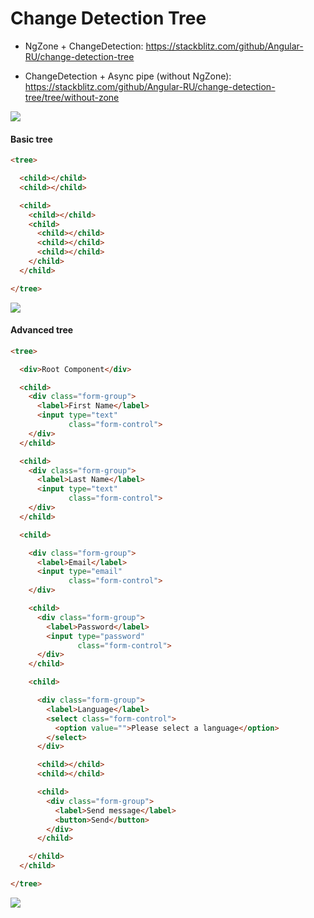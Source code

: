 # Change Detection Tree

- NgZone + ChangeDetection: 
https://stackblitz.com/github/Angular-RU/change-detection-tree

- ChangeDetection + Async pipe (without NgZone): 
https://stackblitz.com/github/Angular-RU/change-detection-tree/tree/without-zone


![](https://habrastorage.org/webt/p-/zg/tq/p-zgtqwfsrof8smuhaddjr217hu.gif)

#### Basic tree

```html
<tree>

  <child></child>
  <child></child>

  <child>
    <child></child>
    <child>
      <child></child>
      <child></child>
      <child></child>
    </child>
  </child>

</tree>
```

![](https://habrastorage.org/webt/dl/a2/iu/dla2ius47ynsh4xwu4a3mmu8_rw.png)

#### Advanced tree

```html
<tree>

  <div>Root Component</div>

  <child>
    <div class="form-group">
      <label>First Name</label>
      <input type="text"
             class="form-control">
    </div>
  </child>

  <child>
    <div class="form-group">
      <label>Last Name</label>
      <input type="text"
             class="form-control">
    </div>
  </child>

  <child>

    <div class="form-group">
      <label>Email</label>
      <input type="email"
             class="form-control">
    </div>

    <child>
      <div class="form-group">
        <label>Password</label>
        <input type="password"
               class="form-control">
      </div>
    </child>

    <child>

      <div class="form-group">
        <label>Language</label>
        <select class="form-control">
          <option value="">Please select a language</option>
        </select>
      </div>

      <child></child>
      <child></child>

      <child>
        <div class="form-group">
          <label>Send message</label>
          <button>Send</button>
        </div>
      </child>

    </child>
  </child>

</tree>

```

![](https://habrastorage.org/webt/zg/om/oj/zgomoj29m-xofxwh6uegshsamzk.png)
